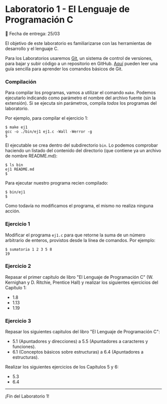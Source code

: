 # Laboratorio 1 - El Lenguaje de Programación C

:calendar: Fecha de entrega: 25/03

El objetivo de este laboratorio es familiarizarse con las herramientas de desarrollo y el lenguaje C.

Para los Laboratorios usaremos [Git](https://git-scm.com/), un sistema de control de versiones, para bajar y subir código a un repositorio en GitHub. [Aquí](http://rogerdudler.github.io/git-guide/index.es.html) pueden leer una guía sencilla para aprender los comandos básicos de Git.

### Compilación
Para compilar los programas, vamos a utilizar el comando `make`. Podemos ejecutarlo indicando como parámetro el nombre del archivo fuente (sin la extensión). Si se ejecuta sin parámetros, compila _todos_ los programas del laboratorio.

Por ejemplo, para compilar el ejercicio 1:
```
$ make ej1
gcc -o ./bin/ej1 ej1.c -Wall -Werror -g
$
```
El ejecutable se crea dentro del subdirectorio `bin`. Lo podemos comprobar haciendo un listado del contenido del directorio (que contiene ya un archivo de nombre README.md):
```
$ ls bin
ej1 README.md
$
```
Para ejecutar nuestro programa recien compilado:
```
$ bin/ej1
$
```
Como todavía no modificamos el programa, el mismo no realiza ninguna acción.

### Ejercicio 1
Modificar el programa `ej1.c` para que retorne la suma de un número arbitrario de enteros, provistos desde la línea de comandos. Por ejemplo:
```
$ sumatoria 1 2 3 5 8
19
```

### Ejercicio 2
Repasar el primer capítulo de libro "El Lenguaje de Programación C" (W. Kernighan y D. Ritchie, Prentice Hall) y realizar los siguientes ejercicios del Capítulo 1: 
- 1.8
- 1.13
- 1.19

### Ejercicio 3
Repasar los siguientes capitulos del libro "El Lenguaje de Programación C":
- 5.1 (Apuntadores y direcciones) a 5.5 (Apuntadores a caracteres y funciones).
- 6.1 (Conceptos básicos sobre estructuras) a 6.4 (Apuntadores a estructuras).

Realizar los siguientes ejercicios de los Capítulos 5 y 6:
- 5.3
- 6.4

---

¡Fín del Laboratorio 1!
